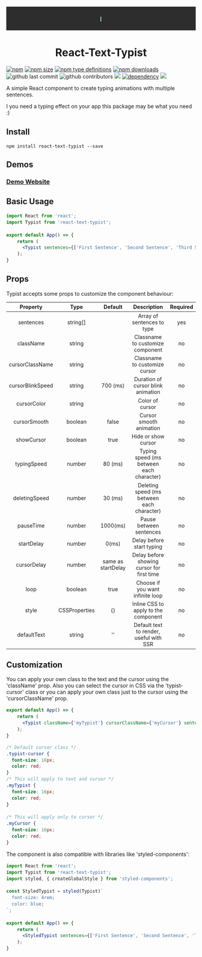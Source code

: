 <p align="center">
<img src="https://github.com/BraisC/react-text-typist/blob/master/banner-gif.gif?raw=true" /> <h1 align="center">React-Text-Typist</h1>
</p>

[![npm](https://img.shields.io/npm/v/react-text-typist?logo=npm&style=flat-square)](https://www.npmjs.com/package/react-text-typist)
[![npm size](https://img.shields.io/bundlephobia/min/react-text-typist?label=size&logo=npm&style=flat-square)](https://www.npmjs.com/package/react-text-typist)
[![npm type definitions](https://img.shields.io/npm/types/react-text-typist?logo=npm&style=flat-square)](https://www.npmjs.com/package/react-text-typist)
[![npm downloads](https://img.shields.io/npm/dw/react-text-typing?logo=npm&style=flat-square)](https://www.npmjs.com/package/react-text-typist)
![github last commit](https://img.shields.io/github/last-commit/BraisC/react-text-typist?logo=github&style=flat-square)
![github contributors](https://img.shields.io/github/contributors/braisc/react-text-typist?logo=github&style=flat-square)
![](https://img.shields.io/badge/PRs-Welcome-brightgreen?logo=github&style=flat-square&logoColor=adbfb)
[![dependency](https://img.shields.io/npm/dependency-version/react-text-typist/peer/react?style=flat-square)](https://reactjs.org/)
[![](https://img.shields.io/badge/Made%20for-React-61bdfb?logo=react&style=flat-square&logoColor=adbfb)](https://reactjs.org/)

A simple React component to create typing animations with multiple sentences.

I you need a typing effect on your app this package may be what you need :)

## Install

```shell
npm install react-text-typist --save
```

## Demos

### <a href="https://react-text-typist.braiscao.dev" target="_blank">Demo Website</a>

## Basic Usage

```jsx
import React from 'react';
import Typist from 'react-text-typist';

export default App() => {
    return (
      <Typist sentences={['First Sentence', 'Second Sentence', 'Third Sentence']} loop={false} />
    );
}
```

## Props

Typist accepts some props to customize the component behaviour:

|     Property     |     Type      |      Default       |                Description                 | Required |
| :--------------: | :-----------: | :----------------: | :----------------------------------------: | :------: |
|    sentences     |   string[]    |                    |         Array of sentences to type         |   yes    |
|    className     |    string     |                    |      Classname to customize component      |    no    |
| cursorClassName  |    string     |                    |       Classname to customize cursor        |    no    |
| cursorBlinkSpeed |    string     |      700 (ms)      |     Duration of cursor blink animation     |    no    |
|   cursorColor    |    string     |                    |              Color of cursor               |    no    |
|   cursorSmooth   |    boolean    |       false        |          Cursor smooth animation           |    no    |
|    showCursor    |    boolean    |        true        |            Hide or show cursor             |    no    |
|    typingSpeed   |    number     |      80 (ms)       |  Typing speed (ms between each character)  |    no    |
|  deletingSpeed   |    number     |      30 (ms)       | Deleting speed (ms between each character) |    no    |
|    pauseTime     |    number     |      1000(ms)      |          Pause between sentences           |    no    |
|    startDelay    |    number     |       0(ms)        |         Delay before start typing          |    no    |
|   cursorDelay    |    number     | same as startDelay | Delay before showing cursor for first time |    no    |
|       loop       |    boolean    |        true        |      Choose if you want infinite loop      |    no    |
|      style       | CSSProperties |         {}         |    Inline CSS to apply to the component    |    no    |
|    defaultText   |    string     |         ''         |  Default text to render, useful with SSR   |    no    |

## Customization

You can apply your own class to the text and the cursor using the 'className' prop. Also you can select the cursor in CSS via the 'typist-cursor' class or you can apply your own class just to the cursor using the 'cursorClassName' prop.

```jsx
export default App() => {
    return (
      <Typist className={'myTypist'} cursorClassName={'myCursor'} sentences={['First Sentence', 'Second Sentence', 'Third Sentence']} loop={false} />
    );
}
```

```css
/* Default cursor class */
.typist-cursor {
  font-size: 16px;
  color: red;
}
/* This will apply to text and cursor */
.myTypist {
  font-size: 16px;
  color: red;
}

/* This will apply only to cursor */
.myCursor {
  font-size: 16px;
  color: red;
}
```

The component is also compatible with libraries like 'styled-components':

```jsx
import React from 'react';
import Typist from 'react-text-typist';
import styled, { createGlobalStyle } from 'styled-components';

const StyledTypist = styled(Typist)`
  font-size: 4rem;
  color: blue;
`;

export default App() => {
    return (
      <StyledTypist sentences={['First Sentence', 'Second Sentence', 'Third Sentence']} loop={false} />
    );
}
```
